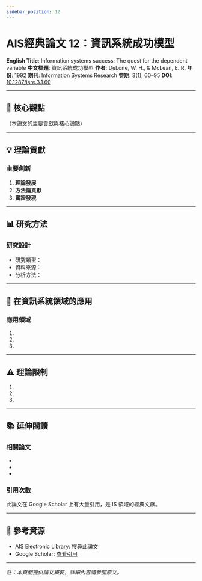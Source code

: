 ```yaml
---
sidebar_position: 12
---
```


# AIS經典論文 12：資訊系統成功模型

**English Title**: Information systems success: The quest for the dependent variable
**中文標題**: 資訊系統成功模型
**作者**: DeLone, W. H., & McLean, E. R.
**年份**: 1992
**期刊**: Information Systems Research
**卷期**: 3(1), 60–95
**DOI**: [10.1287/isre.3.1.60](https://doi.org/10.1287/isre.3.1.60)

---

## 📌 核心觀點

（本論文的主要貢獻與核心論點）

---

## 💡 理論貢獻

### 主要創新

1. **理論發展**
2. **方法論貢獻**
3. **實證發現**

---

## 📊 研究方法

### 研究設計

- 研究類型：
- 資料來源：
- 分析方法：

---

## 🎯 在資訊系統領域的應用

### 應用領域

1.
2.
3.

---

## ⚠️ 理論限制

1.
2.
3.

---

## 📚 延伸閱讀

### 相關論文

-
-
-

### 引用次數

此論文在 Google Scholar 上有大量引用，是 IS 領域的經典文獻。

---

## 🔗 參考資源

- AIS Electronic Library: [搜尋此論文](https://aisel.aisnet.org/)
- Google Scholar: [查看引用](https://scholar.google.com/)

---

*註：本頁面提供論文概要，詳細內容請參閱原文。*
